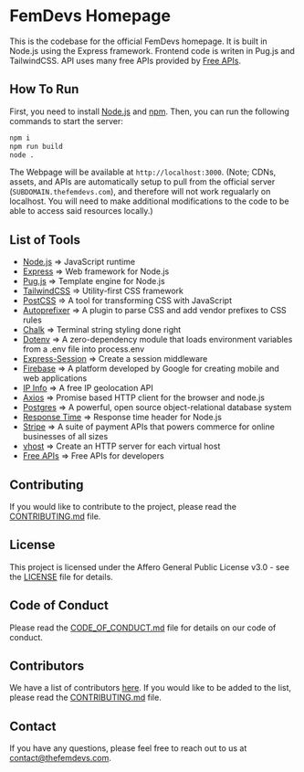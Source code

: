 # FemDevs Homepage

This is the codebase for the official FemDevs homepage. It is built in Node.js using the Express framework.
Frontend code is writen in Pug.js and TailwindCSS.
API uses many free APIs provided by [Free APIs](https://free-apis.github.io/).

## How To Run
First, you need to install [Node.js](https://nodejs.org/) and [npm](https://npmjs.com). Then, you can run the following commands to start the server:
```bash
npm i
npm run build
node .
```

The Webpage will be available at `http://localhost:3000`. (Note; CDNs, assets, and APIs are automatically setup to pull from the official server (`SUBDOMAIN.thefemdevs.com`), and therefore will not work regualarly on localhost. You will need to make additional modifications to the code to be able to access said resources locally.)

## List of Tools
- [Node.js](https://nodejs.org/) => JavaScript runtime
- [Express](https://expressjs.com/) => Web framework for Node.js
- [Pug.js](https://pugjs.org/) => Template engine for Node.js
- [TailwindCSS](https://tailwindcss.com/) => Utility-first CSS framework
- [PostCSS](https://postcss.org/) => A tool for transforming CSS with JavaScript
- [Autoprefixer](https://npmjs.com/package/autoprefixer) => A plugin to parse CSS and add vendor prefixes to CSS rules
- [Chalk](https://npmjs.com/package/chalk) => Terminal string styling done right
- [Dotenv](https://npmjs.com/package/dotenv) => A zero-dependency module that loads environment variables from a .env file into process.env
- [Express-Session](https://npmjs.com/package/express-session) => Create a session middleware
- [Firebase](https://firebase.google.com/) => A platform developed by Google for creating mobile and web applications
- [IP Info](https://ipinfo.io/) => A free IP geolocation API
- [Axios](https://npmjs.com/package/axios) => Promise based HTTP client for the browser and node.js
- [Postgres](https://www.postgresql.org/) => A powerful, open source object-relational database system
- [Response Time](https://npmjs.com/package/response-time) => Response time header for Node.js
- [Stripe](https://stripe.com/) => A suite of payment APIs that powers commerce for online businesses of all sizes
- [vhost](https://npmjs.com/package/vhost) => Create an HTTP server for each virtual host
- [Free APIs](https://free-apis.github.io/) => Free APIs for developers

## Contributing

If you would like to contribute to the project, please read the [CONTRIBUTING.md](CONTRIBUTING.md) file.

## License

This project is licensed under the Affero General Public License v3.0 - see the [LICENSE](LICENSE) file for details.

## Code of Conduct

Please read the [CODE_OF_CONDUCT.md](CODE_OF_CONDUCT.md) file for details on our code of conduct.

## Contributors

We have a list of contributors [here](Contributors). If you would like to be added to the list, please read the [CONTRIBUTING.md](CONTRIBUTING.md) file.

## Contact

If you have any questions, please feel free to reach out to us at [contact@thefemdevs.com](mailto:contact@thefemdevs.com).

